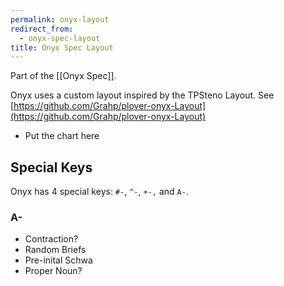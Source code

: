 ```yaml
---
permalink: onyx-layout
redirect_from:
  - onyx-spec-layout
title: Onyx Spec Layout
---
```


Part of the [[Onyx Spec]].

Onyx uses a custom layout inspired by the TPSteno Layout. See [https://github.com/Grahp/plover-onyx-Layout](https://github.com/Grahp/plover-onyx-Layout)

- Put the chart here

## Special Keys

Onyx has 4 special keys: `#-`, `^-`, `+-,` and `A-`.

### A-

- Contraction?
- Random Briefs
- Pre-inital Schwa
- Proper Noun?